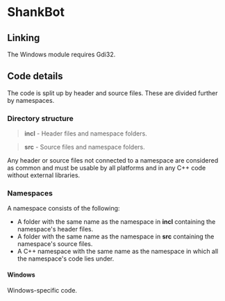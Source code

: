 # ShankBot

## Linking
The Windows module requires Gdi32.


## Code details
The code is split up by header and source files. These are divided further by namespaces.

### Directory structure
> **incl** - Header files and namespace folders.

> **src** - Source files and namespace folders.

Any header or source files not connected to a namespace are considered as common and must be usable by all platforms and in any C++ code without external libraries.

### Namespaces
A namespace consists of the following:
* A folder with the same name as the namespace in **incl** containing the namespace's header files.
* A folder with the same name as the namespace in **src** containing the namespace's source files.
* A C++ namespace with the same name as the namespace in which all the namespace's code lies under.


#### Windows
Windows-specific code.